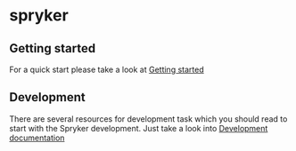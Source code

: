 spryker
=======

## Getting started

For a quick start please take a look at [Getting started](https://github.com/spryker/demoshop/blob/master/doc/GettingStarted.md)

## Development

There are several resources for development task which you should read to start with the Spryker development.
Just take a look into [Development documentation](https://github.com/spryker/demoshop/blob/master/doc/development)
